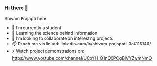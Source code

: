 ### Hi there 👋
Shivam Prajapti here

- 🔭 I’m currently a student
- 🌱 Learning the science behind information
- 👯 I’m looking to collaborate on interesting projects
- 📫 Reach me via linked:  linkedin.com/in/shivam-prajapati-3a6115146/
- ⚡ Watch project demonstrations on: https://www.youtube.com/channel/UCpYH_Q1nQXPCgBlVYZwmNmQ
